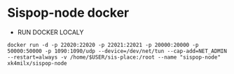 # Sispop-node docker
- RUN DOCKER LOCALY
  
``docker run -d -p 22020:22020 -p 22021:22021 -p 20000:20000 -p 50000:50000 -p 1090:1090/udp --device=/dev/net/tun --cap-add=NET_ADMIN --restart=always -v /home/$USER/sis-place:/root --name "sispop-node" xk4milx/sispop-node``
